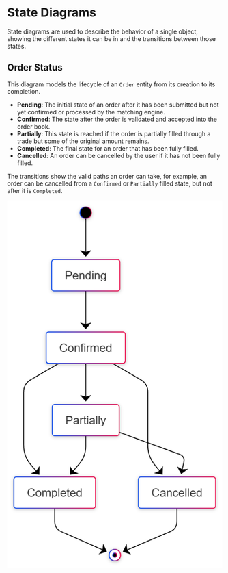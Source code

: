 # State Diagrams

State diagrams are used to describe the behavior of a single object, showing the different states it can be in and the transitions between those states.

## Order Status

This diagram models the lifecycle of an `Order` entity from its creation to its completion.

- **Pending**: The initial state of an order after it has been submitted but not yet confirmed or processed by the matching engine.
- **Confirmed**: The state after the order is validated and accepted into the order book.
- **Partially**: This state is reached if the order is partially filled through a trade but some of the original amount remains.
- **Completed**: The final state for an order that has been fully filled.
- **Cancelled**: An order can be cancelled by the user if it has not been fully filled.

The transitions show the valid paths an order can take, for example, an order can be cancelled from a `Confirmed` or `Partially` filled state, but not after it is `Completed`.

![Order Status](Diagrams/OrderStatus.png)
